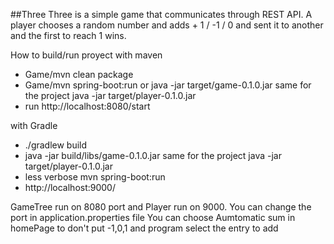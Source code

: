 ##Three
Three is a simple game that communicates through REST API. A player chooses a random number and adds + 1 / -1 / 0 and sent it to another and the first to reach 1 wins.

How to build/run proyect
with maven 
* Game/mvn clean package
* Game/mvn spring-boot:run  or java -jar target/game-0.1.0.jar same for the project java -jar target/player-0.1.0.jar
* run http://localhost:8080/start

with Gradle
* ./gradlew build
* java -jar build/libs/game-0.1.0.jar same for the project java -jar target/player-0.1.0.jar
* less verbose mvn spring-boot:run
* http://localhost:9000/


GameTree run on 8080 port and Player run on 9000. You can change the port in application.properties file
You can choose Aumtomatic sum in homePage to don't put -1,0,1 and program select the entry to add
